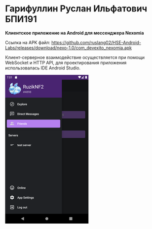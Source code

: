 # Гарифуллин Руслан Ильфатович БПИ191
**Клиентское приложение на Android для мессенджера Nexomia**

Ссылка на APK файл: https://github.com/ruslang02/HSE-Android-Labs/releases/download/nexo-1.0/com_devexito_nexomia.apk

Клиент-серверное взаимодействие осуществляется при помощи WebSocket и HTTP API, для проектирования приложения использовалась IDE Android Studio.

![screenshot](screenshot_sm.png)